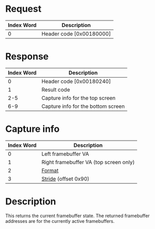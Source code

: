 # Request

| Index Word | Description                |
|------------|----------------------------|
| 0          | Header code \[0x00180000\] |

# Response

| Index Word | Description                        |
|------------|------------------------------------|
| 0          | Header code \[0x00180240\]         |
| 1          | Result code                        |
| 2-5        | Capture info for the top screen    |
| 6-9        | Capture info for the bottom screen |

# Capture info

| Index Word | Description                                                                            |
|------------|----------------------------------------------------------------------------------------|
| 0          | Left framebuffer VA                                                                    |
| 1          | Right framebuffer VA (top screen only)                                                 |
| 2          | [Format](GPU/External_Registers#Framebuffer_format "wikilink")                         |
| 3          | [Stride](GPU/External_Registers#LCD_Source_Framebuffer_Setup "wikilink") (offset 0x90) |

# Description

This returns the current framebuffer state. The returned framebuffer
addresses are for the currently active framebuffers.